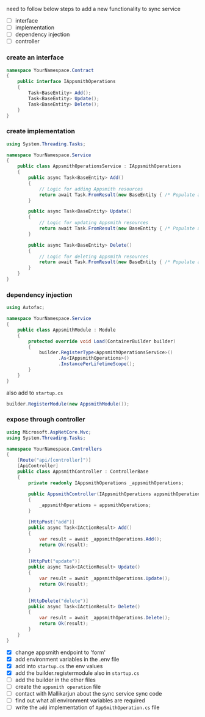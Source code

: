 need to follow below steps to add a new functionality to sync service
- [ ] interface
- [ ] implementation
- [ ] dependency injection
- [ ] controller
### create an interface
```c#
namespace YourNamespace.Contract
{
    public interface IAppsmithOperations
    {
        Task<BaseEntity> Add();
        Task<BaseEntity> Update();
        Task<BaseEntity> Delete();
    }
}

```

### create implementation
```c#
using System.Threading.Tasks;

namespace YourNamespace.Service
{
    public class AppsmithOperationsService : IAppsmithOperations
    {
        public async Task<BaseEntity> Add()
        {
            // Logic for adding Appsmith resources
            return await Task.FromResult(new BaseEntity { /* Populate as needed */ });
        }

        public async Task<BaseEntity> Update()
        {
            // Logic for updating Appsmith resources
            return await Task.FromResult(new BaseEntity { /* Populate as needed */ });
        }

        public async Task<BaseEntity> Delete()
        {
            // Logic for deleting Appsmith resources
            return await Task.FromResult(new BaseEntity { /* Populate as needed */ });
        }
    }
}

```

### dependency injection
```c#
using Autofac;

namespace YourNamespace.Service
{
    public class AppsmithModule : Module
    {
        protected override void Load(ContainerBuilder builder)
        {
            builder.RegisterType<AppsmithOperationsService>()
                   .As<IAppsmithOperations>()
                   .InstancePerLifetimeScope();
        }
    }
}

```
also add to `startup.cs`
```c#
builder.RegisterModule(new AppsmithModule());
```
### expose through controller
```c#
using Microsoft.AspNetCore.Mvc;
using System.Threading.Tasks;

namespace YourNamespace.Controllers
{
    [Route("api/[controller]")]
    [ApiController]
    public class AppsmithController : ControllerBase
    {
        private readonly IAppsmithOperations _appsmithOperations;

        public AppsmithController(IAppsmithOperations appsmithOperations)
        {
            _appsmithOperations = appsmithOperations;
        }

        [HttpPost("add")]
        public async Task<IActionResult> Add()
        {
            var result = await _appsmithOperations.Add();
            return Ok(result);
        }

        [HttpPut("update")]
        public async Task<IActionResult> Update()
        {
            var result = await _appsmithOperations.Update();
            return Ok(result);
        }

        [HttpDelete("delete")]
        public async Task<IActionResult> Delete()
        {
            var result = await _appsmithOperations.Delete();
            return Ok(result);
        }
    }
}

```

- [x] change appsmith endpoint to 'form'
- [x] add environment variables in the .env file
- [x] add into `startup.cs` the env values
- [x] add the builder.registermodule also in `startup.cs`
- [ ] add the builder in the other files
- [ ] create the `appsmith operation` file
- [ ] contact with Mallikarjun about the sync service sync code
- [ ] find out what all environment variables are required
- [ ] write the `add` implementation of `AppSmithOperation.cs` file